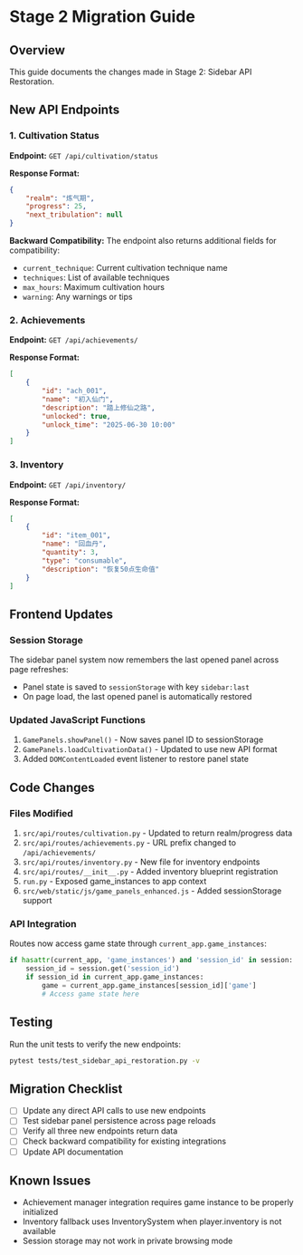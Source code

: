 # Stage 2 Migration Guide

## Overview
This guide documents the changes made in Stage 2: Sidebar API Restoration.

## New API Endpoints

### 1. Cultivation Status
**Endpoint:** `GET /api/cultivation/status`

**Response Format:**
```json
{
    "realm": "炼气期",
    "progress": 25,
    "next_tribulation": null
}
```

**Backward Compatibility:**
The endpoint also returns additional fields for compatibility:
- `current_technique`: Current cultivation technique name
- `techniques`: List of available techniques
- `max_hours`: Maximum cultivation hours
- `warning`: Any warnings or tips

### 2. Achievements
**Endpoint:** `GET /api/achievements/`

**Response Format:**
```json
[
    {
        "id": "ach_001",
        "name": "初入仙门",
        "description": "踏上修仙之路",
        "unlocked": true,
        "unlock_time": "2025-06-30 10:00"
    }
]
```

### 3. Inventory
**Endpoint:** `GET /api/inventory/`

**Response Format:**
```json
[
    {
        "id": "item_001",
        "name": "回血丹",
        "quantity": 3,
        "type": "consumable",
        "description": "恢复50点生命值"
    }
]
```

## Frontend Updates

### Session Storage
The sidebar panel system now remembers the last opened panel across page refreshes:
- Panel state is saved to `sessionStorage` with key `sidebar:last`
- On page load, the last opened panel is automatically restored

### Updated JavaScript Functions
1. `GamePanels.showPanel()` - Now saves panel ID to sessionStorage
2. `GamePanels.loadCultivationData()` - Updated to use new API format
3. Added `DOMContentLoaded` event listener to restore panel state

## Code Changes

### Files Modified
1. `src/api/routes/cultivation.py` - Updated to return realm/progress data
2. `src/api/routes/achievements.py` - URL prefix changed to `/api/achievements/`
3. `src/api/routes/inventory.py` - New file for inventory endpoints
4. `src/api/routes/__init__.py` - Added inventory blueprint registration
5. `run.py` - Exposed game_instances to app context
6. `src/web/static/js/game_panels_enhanced.js` - Added sessionStorage support

### API Integration
Routes now access game state through `current_app.game_instances`:
```python
if hasattr(current_app, 'game_instances') and 'session_id' in session:
    session_id = session.get('session_id')
    if session_id in current_app.game_instances:
        game = current_app.game_instances[session_id]['game']
        # Access game state here
```

## Testing
Run the unit tests to verify the new endpoints:
```bash
pytest tests/test_sidebar_api_restoration.py -v
```

## Migration Checklist
- [ ] Update any direct API calls to use new endpoints
- [ ] Test sidebar panel persistence across page reloads
- [ ] Verify all three new endpoints return data
- [ ] Check backward compatibility for existing integrations
- [ ] Update API documentation

## Known Issues
- Achievement manager integration requires game instance to be properly initialized
- Inventory fallback uses InventorySystem when player.inventory is not available
- Session storage may not work in private browsing mode
